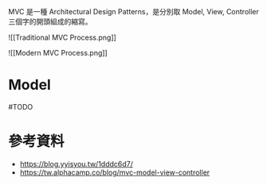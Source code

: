 MVC 是一種 Architectural Design Patterns，是分別取 Model, View, Controller 三個字的開頭組成的縮寫。

![[Traditional MVC Process.png]]

![[Modern MVC Process.png]]

# Model

#TODO

# 參考資料

- <https://blog.yyisyou.tw/1dddc6d7/>
- <https://tw.alphacamp.co/blog/mvc-model-view-controller>
